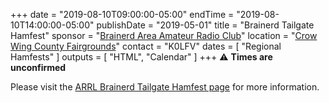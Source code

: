 +++
date = "2019-08-10T09:00:00-05:00"
endTime = "2019-08-10T14:00:00-05:00"
publishDate = "2019-05-01"
title = "Brainerd Tailgate Hamfest"
sponsor = "[Brainerd Area Amateur Radio Club](http://brainerdham.org/)"
location = "[Crow Wing County Fairgrounds](https://www.google.com/maps/place/Crow+Wing+County+Fair/@46.3343049,-94.1909712,17z/data=!3m1!4b1!4m5!3m4!1s0x52b6bc77fe9e5e37:0x9ebca8062b419f4!8m2!3d46.3343049!4d-94.1887825?hl=en)"
contact = "K0LFV"
dates = [ "Regional Hamfests" ]
outputs = [ "HTML", "Calendar" ]
+++
:warning: **Times are unconfirmed**

Please visit the
[ARRL Brainerd Tailgate Hamfest page](http://www.arrl.org/hamfests/brainerd-tailgate-hamfest-4)
for more information.
